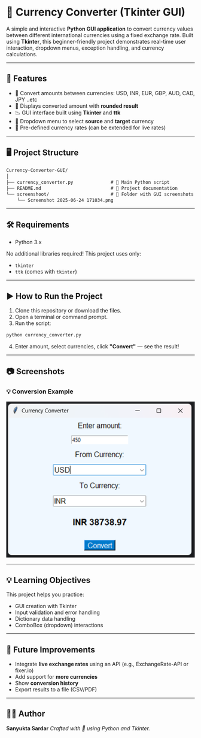 # 💱 Currency Converter (Tkinter GUI)

A simple and interactive **Python GUI application** to convert currency values between different international currencies using a fixed exchange rate. Built using **Tkinter**, this beginner-friendly project demonstrates real-time user interaction, dropdown menus, exception handling, and currency calculations.

---

## 📌 Features

* 🎯 Convert amounts between currencies: USD, INR, EUR, GBP, AUD, CAD, JPY ..etc
* 🧮 Displays converted amount with **rounded result**
* 📉 GUI interface built using **Tkinter** and **ttk**
* 🔽 Dropdown menu to select **source** and **target** currency
* 🔁 Pre-defined currency rates (can be extended for live rates)

---

## 🖥️ Project Structure

```
Currency-Converter-GUI/
│
├── currency_converter.py              # 🧠 Main Python script
├── README.md                          # 📘 Project documentation
└── screenshoot/                       # 📸 Folder with GUI screenshots
    └── Screenshot 2025-06-24 171034.png
```

---

## 🛠 Requirements

* Python 3.x

No additional libraries required! This project uses only:

* `tkinter`
* `ttk` (comes with `tkinter`)

---

## ▶️ How to Run the Project

1. Clone this repository or download the files.
2. Open a terminal or command prompt.
3. Run the script:

```bash
python currency_converter.py
```

4. Enter amount, select currencies, click **"Convert"** — see the result!

---

## 📷 Screenshots

### 💡 Conversion Example

![Conversion Result](https://github.com/SanyuktaSardar/Python-Project/blob/main/project1/screenshoot/Screenshot%202025-06-24%20171034.png)

---

## 💡 Learning Objectives

This project helps you practice:

* GUI creation with Tkinter
* Input validation and error handling
* Dictionary data handling
* ComboBox (dropdown) interactions

---

## 🚀 Future Improvements

* Integrate **live exchange rates** using an API (e.g., ExchangeRate-API or fixer.io)
* Add support for **more currencies**
* Show **conversion history**
* Export results to a file (CSV/PDF)

---

## 🙋‍♀️ Author

**Sanyukta Sardar**
*Crafted with 💙 using Python and Tkinter.*


